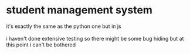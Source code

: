# student management system
it's exactly the same as the python one but in js
<br>
<br>
i haven't done extensive testing so there might be some bug hiding but at this point i can't be bothered
